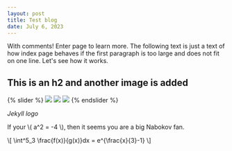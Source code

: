 ```yaml
---
layout: post
title: Test blog
date: July 6, 2023
---
```



With comments! Enter page to learn more. The following text is just a text of how index page behaves if the first paragraph is too large and does not fit on one line. Let's see how it works.

## This is an h2 and another image is added 

{% slider %}
![](https://media.hswstatic.com/eyJidWNrZXQiOiJjb250ZW50Lmhzd3N0YXRpYy5jb20iLCJrZXkiOiJnaWZcL2hvdy1ncmFzcy13b3Jrcy5qcGciLCJlZGl0cyI6eyJyZXNpemUiOnsid2lkdGgiOjgyOH19fQ==)
![](https://media.hswstatic.com/eyJidWNrZXQiOiJjb250ZW50Lmhzd3N0YXRpYy5jb20iLCJrZXkiOiJnaWZcL2hvdy1ncmFzcy13b3Jrcy5qcGciLCJlZGl0cyI6eyJyZXNpemUiOnsid2lkdGgiOjgyOH19fQ==)
![](https://media.hswstatic.com/eyJidWNrZXQiOiJjb250ZW50Lmhzd3N0YXRpYy5jb20iLCJrZXkiOiJnaWZcL2hvdy1ncmFzcy13b3Jrcy5qcGciLCJlZGl0cyI6eyJyZXNpemUiOnsid2lkdGgiOjgyOH19fQ==)
{% endslider %}

*Jekyll logo*

If your \\( a^2 = -4 \\), then it seems you are a big Nabokov fan.

\\[ \int^5_3 \frac{f(x)}{g(x)}dx = e^{\frac{x}{3}-1} \\]